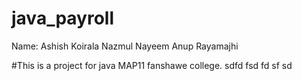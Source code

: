 # java_payroll

Name: Ashish Koirala 
      Nazmul Nayeem
      Anup Rayamajhi 

#This is a project for java MAP11 fanshawe college.
sdfd
fsd
fd
sf
sd